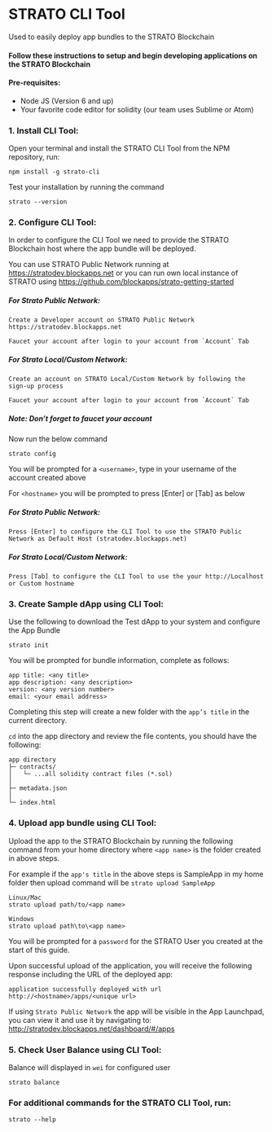 # STRATO CLI Tool

Used to easily deploy app bundles to the STRATO Blockchain

#### Follow these instructions to setup and begin developing applications on the STRATO Blockchain

#### Pre-requisites:

- Node JS (Version 6 and up)
- Your favorite code editor for solidity (our team uses Sublime or Atom)

### 1. Install CLI Tool:

Open your terminal and install the STRATO CLI Tool from the NPM repository, run:

```
npm install -g strato-cli
```

Test your installation by running the command

```
strato --version
```

### 2. Configure CLI Tool:

In order to configure the CLI Tool we need to provide the STRATO Blockchain host where the app bundle will be deployed.

You can use STRATO Public Network running at https://stratodev.blockapps.net or you can run own local instance of STRATO using https://github.com/blockapps/strato-getting-started

##### For Strato Public Network:

```
Create a Developer account on STRATO Public Network https://stratodev.blockapps.net

Faucet your account after login to your account from `Account` Tab
```

##### For Strato Local/Custom Network:

```
Create an account on STRATO Local/Custom Network by following the sign-up process

Faucet your account after login to your account from `Account` Tab
```

##### Note: Don’t forget to faucet your account

Now run the below command

```
strato config
```

You will be prompted for a `<username>`, type in your username of the account created above

For `<hostname>` you will be prompted to press [Enter] or [Tab] as below

##### For Strato Public Network:

```
Press [Enter] to configure the CLI Tool to use the STRATO Public Network as Default Host (stratodev.blockapps.net)
```

##### For Strato Local/Custom Network:

```
Press [Tab] to configure the CLI Tool to use the your http://Localhost or Custom hostname
```

### 3. Create Sample dApp using CLI Tool:

Use the following to download the Test dApp to your system and configure the App Bundle

```
strato init
```

You will be prompted for bundle information, complete as follows:

```
app title: <any title>
app description: <any description>
version: <any version number>
email: <your email address>
```

Completing this step will create a new folder with the `app’s title` in the current directory.

`cd` into the app directory and review the file contents, you should have the following:

```
app directory
├─ contracts/
│   └─ ...all solidity contract files (*.sol)
│
├─ metadata.json
│
└─ index.html
```


### 4. Upload app bundle using CLI Tool:

Upload the app to the STRATO Blockchain by running the following command from your home directory where `<app name>` is the folder created in above steps.

For example if the `app's title` in the above steps is SampleApp in my home folder then upload command will be `strato upload SampleApp`

```
Linux/Mac
strato upload path/to/<app name>

Windows
strato upload path\to\<app name>
```

You will be prompted for a `password` for the STRATO User you created at the start of this guide.

Upon successful upload of the application, you will receive the following response including the URL of the deployed app:

`
application successfully deployed with url http://<hostname>/apps/<unique url>
`

If using `Strato Public Network` the app will be visible in the App Launchpad, you can view it and use it by navigating to: http://stratodev.blockapps.net/dashboard/#/apps

### 5. Check User Balance using CLI Tool:

Balance will displayed in `wei` for configured user

```
strato balance
```

### For additional commands for the STRATO CLI Tool, run:

```
strato --help
```
